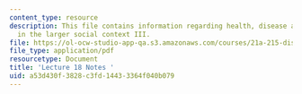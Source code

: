 ```yaml
---
content_type: resource
description: This file contains information regarding health, disease and healing
  in the larger social context III.
file: https://ol-ocw-studio-app-qa.s3.amazonaws.com/courses/21a-215-disease-and-health-culture-society-and-ethics-spring-2012/a53d430f3828c3fd14433364f040b079_MIT21A_215S12_lecture_18.pdf
file_type: application/pdf
resourcetype: Document
title: 'Lecture 18 Notes '
uid: a53d430f-3828-c3fd-1443-3364f040b079
---
```

